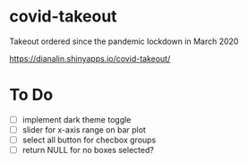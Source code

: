 # covid-takeout
Takeout ordered since the pandemic lockdown in March 2020

https://dianalin.shinyapps.io/covid-takeout/

# To Do

- [ ] implement dark theme toggle
- [ ] slider for x-axis range on bar plot
- [ ] select all button for checbox groups
- [ ] return NULL for no boxes selected?